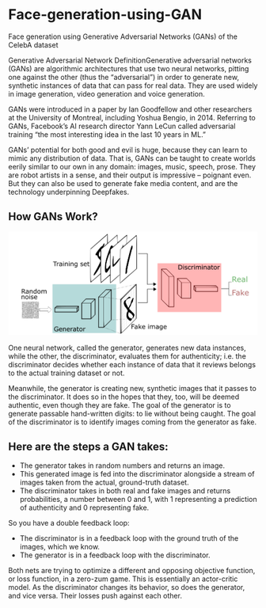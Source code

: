 # Face-generation-using-GAN
Face generation using Generative Adversarial Networks (GANs) of the CelebA dataset




Generative Adversarial Network DefinitionGenerative adversarial networks (GANs) are algorithmic architectures that use two neural networks, pitting one against the other (thus the “adversarial”) in order to generate new, synthetic instances of data that can pass for real data. They are used widely in image generation, video generation and voice generation.

GANs were introduced in a paper by Ian Goodfellow and other researchers at the University of Montreal, including Yoshua Bengio, in 2014. Referring to GANs, Facebook’s AI research director Yann LeCun called adversarial training “the most interesting idea in the last 10 years in ML.”

GANs’ potential for both good and evil is huge, because they can learn to mimic any distribution of data. That is, GANs can be taught to create worlds eerily similar to our own in any domain: images, music, speech, prose. They are robot artists in a sense, and their output is impressive – poignant even. But they can also be used to generate fake media content, and are the technology underpinning Deepfakes.

## How GANs Work?

![GAN](GAN_Architecture.png)

One neural network, called the generator, generates new data instances, while the other, the discriminator, evaluates them for authenticity; i.e. the discriminator decides whether each instance of data that it reviews belongs to the actual training dataset or not.

Meanwhile, the generator is creating new, synthetic images that it passes to the discriminator. It does so in the hopes that they, too, will be deemed authentic, even though they are fake. The goal of the generator is to generate passable hand-written digits: to lie without being caught. The goal of the discriminator is to identify images coming from the generator as fake.

## Here are the steps a GAN takes:

- The generator takes in random numbers and returns an image.
- This generated image is fed into the discriminator alongside a stream of images taken from the actual, ground-truth dataset.
- The discriminator takes in both real and fake images and returns probabilities, a number between 0 and 1, with 1 representing a prediction of authenticity and 0 representing fake.

So you have a double feedback loop:

- The discriminator is in a feedback loop with the ground truth of the images, which we know.
- The generator is in a feedback loop with the discriminator.

Both nets are trying to optimize a different and opposing objective function, or loss function, in a zero-zum game. This is essentially an actor-critic model. As the discriminator changes its behavior, so does the generator, and vice versa. Their losses push against each other.
